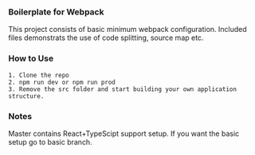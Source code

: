 ### Boilerplate for Webpack

This project consists of basic minimum webpack configuration. Included files demonstrats the use of code splitting, source map etc.

### How to Use

```
1. Clone the repo
2. npm run dev or npm run prod
3. Remove the src folder and start building your own application structure.
```

### Notes

Master contains React+TypeScipt support setup. If you want the basic setup go to basic branch.
